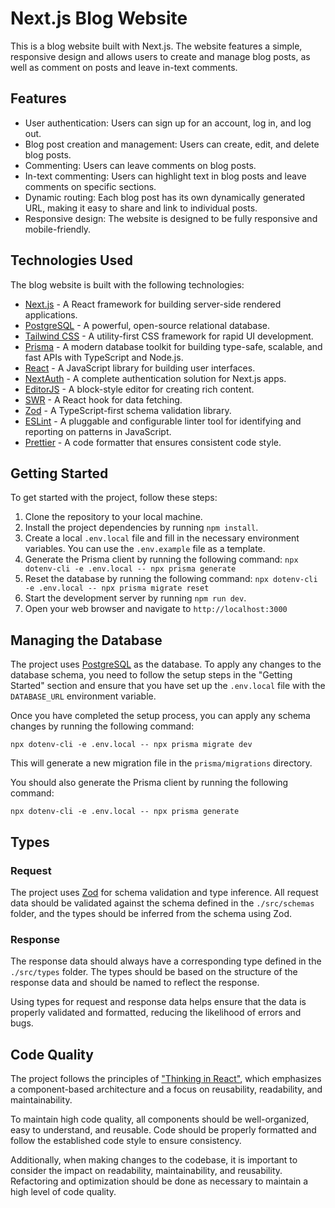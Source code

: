 # Next.js Blog Website

This is a blog website built with Next.js. The website features a simple, responsive design and allows users to create and manage blog posts, as well as comment on posts and leave in-text comments.

## Features

- User authentication: Users can sign up for an account, log in, and log out.
- Blog post creation and management: Users can create, edit, and delete blog posts.
- Commenting: Users can leave comments on blog posts.
- In-text commenting: Users can highlight text in blog posts and leave comments on specific sections.
- Dynamic routing: Each blog post has its own dynamically generated URL, making it easy to share and link to individual posts.
- Responsive design: The website is designed to be fully responsive and mobile-friendly.

## Technologies Used

The blog website is built with the following technologies:

- [Next.js](https://nextjs.org/) - A React framework for building server-side rendered applications.
- [PostgreSQL](https://www.postgresql.org/) - A powerful, open-source relational database.
- [Tailwind CSS](https://tailwindcss.com/) - A utility-first CSS framework for rapid UI development.
- [Prisma](https://www.prisma.io/) - A modern database toolkit for building type-safe, scalable, and fast APIs with TypeScript and Node.js.
- [React](https://reactjs.org/) - A JavaScript library for building user interfaces.
- [NextAuth](https://next-auth.js.org/) - A complete authentication solution for Next.js apps.
- [EditorJS](https://editorjs.io/) - A block-style editor for creating rich content.
- [SWR](https://swr.vercel.app/) - A React hook for data fetching.
- [Zod](https://github.com/colinhacks/zod) - A TypeScript-first schema validation library.
- [ESLint](https://eslint.org/) - A pluggable and configurable linter tool for identifying and reporting on patterns in JavaScript.
- [Prettier](https://prettier.io/) - A code formatter that ensures consistent code style.

## Getting Started

To get started with the project, follow these steps:

1. Clone the repository to your local machine.
2. Install the project dependencies by running `npm install`.
3. Create a local `.env.local` file and fill in the necessary environment variables. You can use the `.env.example` file as a template.
4. Generate the Prisma client by running the following command: `npx dotenv-cli -e .env.local -- npx prisma generate`
5. Reset the database by running the following command: `npx dotenv-cli -e .env.local -- npx prisma migrate reset`
6. Start the development server by running `npm run dev`.
7. Open your web browser and navigate to `http://localhost:3000`

## Managing the Database

The project uses [PostgreSQL](https://www.postgresql.org/) as the database. To apply any changes to the database schema, you need to follow the setup steps in the "Getting Started" section and ensure that you have set up the `.env.local` file with the `DATABASE_URL` environment variable.

Once you have completed the setup process, you can apply any schema changes by running the following command:

```
npx dotenv-cli -e .env.local -- npx prisma migrate dev
```

This will generate a new migration file in the `prisma/migrations` directory.

You should also generate the Prisma client by running the following command:

```
npx dotenv-cli -e .env.local -- npx prisma generate
```

## Types

### Request

The project uses [Zod](https://github.com/colinhacks/zod) for schema validation and type inference. All request data should be validated against the schema defined in the `./src/schemas` folder, and the types should be inferred from the schema using Zod.

### Response

The response data should always have a corresponding type defined in the `./src/types` folder. The types should be based on the structure of the response data and should be named to reflect the response.

Using types for request and response data helps ensure that the data is properly validated and formatted, reducing the likelihood of errors and bugs.

## Code Quality

The project follows the principles of ["Thinking in React"](https://reactjs.org/docs/thinking-in-react.html), which emphasizes a component-based architecture and a focus on reusability, readability, and maintainability.

To maintain high code quality, all components should be well-organized, easy to understand, and reusable. Code should be properly formatted and follow the established code style to ensure consistency.

Additionally, when making changes to the codebase, it is important to consider the impact on readability, maintainability, and reusability. Refactoring and optimization should be done as necessary to maintain a high level of code quality.
